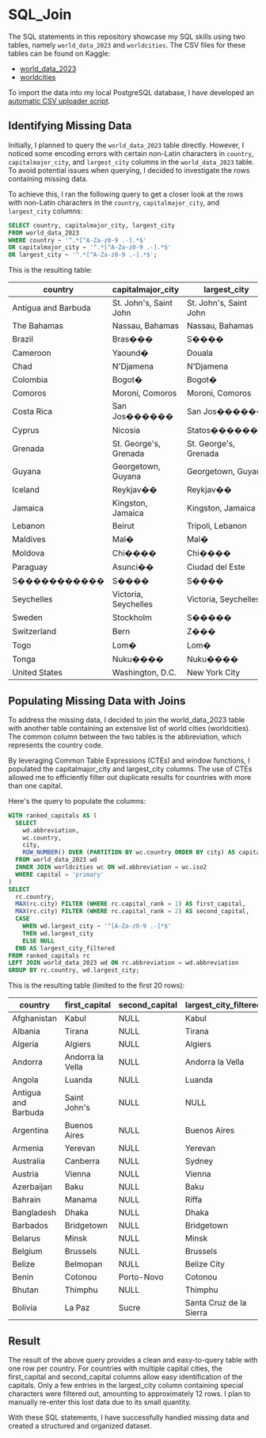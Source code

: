 # SQL_Join

The SQL statements in this repository showcase my SQL skills using two tables, namely `world_data_2023` and `worldcities`. The CSV files for these tables can be found on Kaggle:
- [world_data_2023](https://www.kaggle.com/datasets/nelgiriyewithana/countries-of-the-world-2023)
- [worldcities](https://www.kaggle.com/datasets/juanmah/world-cities)

To import the data into my local PostgreSQL database, I have developed an [automatic CSV uploader script](https://github.com/JamieFoley/csv_text_cleaner).

## Identifying Missing Data

Initially, I planned to query the `world_data_2023` table directly. However, I noticed some encoding errors with certain non-Latin characters in `country`, `capitalmajor_city`, and `largest_city` columns in the `world_data_2023` table. To avoid potential issues when querying, I decided to investigate the rows containing missing data.

To achieve this, I ran the following query to get a closer look at the rows with non-Latin characters in the `country`, `capitalmajor_city`, and `largest_city` columns:

```sql
SELECT country, capitalmajor_city, largest_city
FROM world_data_2023
WHERE country ~ '^.*[^A-Za-z0-9 .-].*$'
OR capitalmajor_city ~ '^.*[^A-Za-z0-9 .-].*$'
OR largest_city ~ '^.*[^A-Za-z0-9 .-].*$';


```
This is the resulting table:
 
| country             | capitalmajor_city      | largest_city           |
|---------------------|------------------------|------------------------|
| Antigua and Barbuda | St. John's, Saint John | St. John's, Saint John |
| The Bahamas         | Nassau, Bahamas        | Nassau, Bahamas        |
| Brazil              | Bras���                | S����                  |
| Cameroon            | Yaound�                | Douala                 |
| Chad                | N'Djamena              | N'Djamena              |
| Colombia            | Bogot�                 | Bogot�                 |
| Comoros             | Moroni, Comoros        | Moroni, Comoros        |
| Costa Rica          | San Jos������          | San Jos������          |
| Cyprus              | Nicosia                | Statos�������          |
| Grenada             | St. George's, Grenada  | St. George's, Grenada  |
| Guyana              | Georgetown, Guyana     | Georgetown, Guyana     |
| Iceland             | Reykjav��              | Reykjav��              |
| Jamaica             | Kingston, Jamaica      | Kingston, Jamaica      |
| Lebanon             | Beirut                 | Tripoli, Lebanon       |
| Maldives            | Mal�                   | Mal�                   |
| Moldova             | Chi����                | Chi����                |
| Paraguay            | Asunci��               | Ciudad del Este        |
| S�����������        | S����                  | S����                  |
| Seychelles          | Victoria, Seychelles   | Victoria, Seychelles   |
| Sweden              | Stockholm              | S�����                 |
| Switzerland         | Bern                   | Z���                   |
| Togo                | Lom�                   | Lom�                   |
| Tonga               | Nuku����               | Nuku����               |
| United States       | Washington, D.C.       | New York City          |

## Populating Missing Data with Joins
To address the missing data, I decided to join the world_data_2023 table with another table containing an extensive list of world cities (worldcities). The common column between the two tables is the abbreviation, which represents the country code.

By leveraging Common Table Expressions (CTEs) and window functions, I populated the capitalmajor_city and largest_city columns. The use of CTEs allowed me to efficiently filter out duplicate results for countries with more than one capital.

Here's the query to populate the columns:

```sql
WITH ranked_capitals AS (
  SELECT
    wd.abbreviation,
    wc.country,
    city,
    ROW_NUMBER() OVER (PARTITION BY wc.country ORDER BY city) AS capital_rank
  FROM world_data_2023 wd
  INNER JOIN worldcities wc ON wd.abbreviation = wc.iso2
  WHERE capital = 'primary'
)
SELECT
  rc.country,
  MAX(rc.city) FILTER (WHERE rc.capital_rank = 1) AS first_capital,
  MAX(rc.city) FILTER (WHERE rc.capital_rank = 2) AS second_capital,
  CASE 
    WHEN wd.largest_city ~ '^[A-Za-z0-9 .-]*$'
    THEN wd.largest_city
    ELSE NULL
  END AS largest_city_filtered
FROM ranked_capitals rc
LEFT JOIN world_data_2023 wd ON rc.abbreviation = wd.abbreviation
GROUP BY rc.country, wd.largest_city;

```

This is the resulting table (limited to the first 20 rows):

| country             | first_capital    | second_capital | largest_city_filtered   |
|---------------------|------------------|----------------|-------------------------|
| Afghanistan         | Kabul            | NULL           | Kabul                   |
| Albania             | Tirana           | NULL           | Tirana                  |
| Algeria             | Algiers          | NULL           | Algiers                 |
| Andorra             | Andorra la Vella | NULL           | Andorra la Vella        |
| Angola              | Luanda           | NULL           | Luanda                  |
| Antigua and Barbuda | Saint John's     | NULL           | NULL                    |
| Argentina           | Buenos Aires     | NULL           | Buenos Aires            |
| Armenia             | Yerevan          | NULL           | Yerevan                 |
| Australia           | Canberra         | NULL           | Sydney                  |
| Austria             | Vienna           | NULL           | Vienna                  |
| Azerbaijan          | Baku             | NULL           | Baku                    |
| Bahrain             | Manama           | NULL           | Riffa                   |
| Bangladesh          | Dhaka            | NULL           | Dhaka                   |
| Barbados            | Bridgetown       | NULL           | Bridgetown              |
| Belarus             | Minsk            | NULL           | Minsk                   |
| Belgium             | Brussels         | NULL           | Brussels                |
| Belize              | Belmopan         | NULL           | Belize City             |
| Benin               | Cotonou          | Porto-Novo     | Cotonou                 |
| Bhutan              | Thimphu          | NULL           | Thimphu                 |
| Bolivia             | La Paz           | Sucre          | Santa Cruz de la Sierra |

## Result

The result of the above query provides a clean and easy-to-query table with one row per country. For countries with multiple capital cities, the first_capital and second_capital columns allow easy identification of the capitals. Only a few entries in the largest_city column containing special characters were filtered out, amounting to approximately 12 rows. I plan to manually re-enter this lost data due to its small quantity.

With these SQL statements, I have successfully handled missing data and created a structured and organized dataset.

